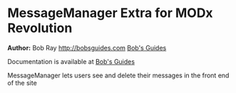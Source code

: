 MessageManager Extra for MODx Revolution
=======================================


**Author:** Bob Ray <http://bobsguides.com> [Bob's Guides](http://bobsguides.com)

Documentation is available at [Bob's Guides](http://bobsguides.com/messagemanager-tutorial.html)

MessageManager lets users see and delete their messages in the front end of the site
